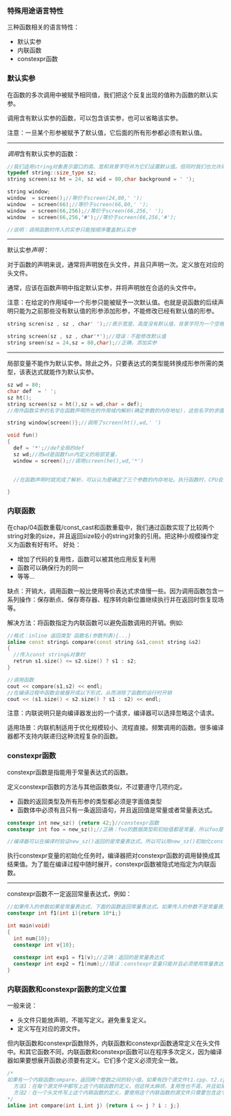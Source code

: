 ### 特殊用途语言特性
三种函数相关的语言特性：
  - 默认实参
  - 内联函数
  - constexpr函数


### 默认实参
在函数的多次调用中被赋予相同值，我们把这个反复出现的值称为函数的默认实参。

调用含有默认实参的函数，可以包含该实参，也可以省略该实参。

注意：一旦某个形参被赋予了默认值，它后面的所有形参都必须有默认值。

---
*调用*含有默认实参的函数：
``` cpp
//我们适用string对象表示窗口的高、宽和背景字符并为它们设置默认值。但同时我们也允许用户自定义这几个参数
typedef string::size_type sz;
string screen(sz ht = 24, sz wid = 80,char background = ' ');

string window;
window  = screen();//等价于screen(24,80,' ');
window  = screen(66);//等价于screen(66,80,' ');
window  = screen(66,256);//等价于screen(66,256,' ');
window  = screen(66,256,'#');//等价于screen(66,256,'#');

//说明：调用函数时传入的实参只能按顺序覆盖默认实参
```

---
默认实参*声明*：

对于函数的声明来说，通常将声明放在头文件，并且只声明一次。定义放在对应的头文件。

通常，应该在函数声明中指定默认实参，并将声明放在合适的头文件中。

注意：在给定的作用域中一个形参只能被赋予一次默认值。也就是说函数的后续声明只能为之前那些没有默认值的形参添加形参，不能修改已经有默认值的形参。
``` cpp
string scren(sz , sz , char' ');//表示宽度、高度没有默认值，背景字符为一个空格

string screen(sz , sz , char'*');//错误：不能修改默认值
string sreen(sz = 24,sz = 80,char);//正确，添加实参
```

---
局部变量不能作为默认实参。除此之外，只要表达式的类型能转换成形参所需的类型，该表达式就能作为默认实参。
``` cpp
sz wd = 80;
char def  = ' ';
sz ht();
string screen(sz = ht(),sz = wd,char = def);
//用作函数实参的名字在函数声明所在的作用域内解析(确定参数的内存地址)，这些名字的求值过程(根据地址从参数的内存空间中取出值)发生在函数调用时。例如下面的代码。

string window{screen()};//调用了screen(ht(),wd,' ')

void fun()
{
  def = '*';//def全局的def
  sz wd;//而wd是函数fun内定义的局部变量，
  window = screen();//调用screen(he(),wd,'*')
  

  //在函数声明时就完成了解析，可以认为是确定了三个参数的内存地址。执行函数时，CPU会去找全局的wd、he()、def的内存空间。fun()里面定义的wd跟全局的wd不在一片内存空间中

}
```

### 内联函数
在chap/04函数重载/const_cast和函数重载中，我们通过函数实现了比较两个string对象的size，并且返回size较小的string对象的引用。把这种小规模操作定义为函数有好有坏。
好处：
  - 增加了代码的复用性，函数可以被其他应用反复利用
  - 函数可以确保行为的同一
  - 等等...

缺点：开销大，调用函数一般比使用等价表达式求值慢一些。因为调用函数包含一系列操作：保存断点、保存寄存器、程序转向新位置继续执行并在返回时恢复现场等。

解决方法：将函数指定为内联函数可以避免函数调用的开销。例如:
``` cpp
//格式：inline 返回类型 函数名(参数列表){...}
inline const string& compare(const string &s1,const string &s2)
{
  //传入const string&对象时
  retrun s1.size() <= s2.size() ? s1 : s2; 
}

//调用函数
cout << compare(s1,s2) << endl;
//在编译过程中函数会被展开成以下形式，从而消除了函数的运行时开销
cout << (s1.size() < s2.size() ? s1 : s2) << endl;
```

注意：内联说明只是向编译器发出的一个请求，编译器可以选择忽略这个请求。

适用场景：内联机制适用于优化规模较小、流程直接。频繁调用的函数。很多编译器都不支持内联递归这种流程复杂的函数。

### constexpr函数
constexpr函数是指能用于常量表达式的函数。

定义constexpr函数的方法与其他函数类似，不过要遵守几项约定。
  - 函数的返回类型及所有形参的类型都必须是字面值类型
  - 函数体中必须有且只有一条返回语句，并且返回值是常量或者常量表达式。

``` cpp
constexpr int new_sz() {return 42;}//constexpr函数
constexpr int foo = new_sz();//正确：foo的数据类型和初始值都是常量，所以foo是一个常量表达式

//编译器可以在编译时验证new_sz()返回的是常量表达式。所以可以用new_sz()初始化constexpr类型的变量foo。
```

执行constexpr变量的初始化任务时，编译器把对constexpr函数的调用替换成其结果值。为了能在编译过程中随时展开，constexpr函数被隐式地指定为内联函数。

---
constexpr函数不一定返回常量表达式，例如：
``` cpp
//如果传入的参数如果是常量表达式，下面的函数返回常量表达式。如果传入的参数不是常量表达式，下面的函数返回的是非常量表达式。
constexpr int f1(int i){return 10*i;}

int main(void)
{
  int num{10};
  constexpr int v{10};
  
  constexpr int exp1 = f1(v);//正确：返回的是常量表达式
  constexpr int exp2 = f1(num);//错误：constexpr变量只能并且必须使用常量表达式初始化，这里返回的是非常量表达式，编译器会发出错误信息。
}
```

### 内联函数和constexpr函数的定义位置
一般来说：
  - 头文件只能放声明，不能写定义。避免重复定义。
  - 定义写在对应的源文件。

但内联函数和constexpr函数除外，内联函数和constexpr函数通常定义在头文件中。和其它函数不同，内联函数和constexpr函数可以在程序多次定义，因为编译器如果要想展开函数必须要有定义。它们多个定义必须完全一致。
``` cpp
/*
如果有一个内联函数compare，返回两个整数之间的较小值。如果有四个源文件t1.cpp、t2.cpp、t3.cpp和main.cpp都需要使用到这个函数，有两种方法。
  方法1：在每个源文件中都写上这个内联函数的定义。但这样太麻烦，复用性也不高，并且如果一个源文件的内联函数的定义写错了，会产生编译错误
  方法2：在一个头文件写上这个内联函数的定义，要使用这个内联函数的源文件只需要包含这个头文件即可。
*/
inline int compare(int i,int j) {return i <= j ? i : j;}
```